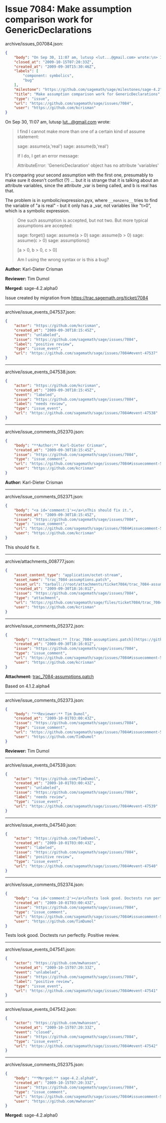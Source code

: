 # Issue 7084: Make assumption comparison work for GenericDeclarations

archive/issues_007084.json:
```json
{
    "body": "On Sep 30, 11:07 am, lutusp <lut...@gmail.com> wrote:\n> I find I cannot make more than one of a certain kind of assume\n> statement:\n> \n> sage: assume(a,'real')\n> sage: assume(b,'real')\n> \n> If I do, I get an error message:\n> \n> AttributeError: 'GenericDeclaration' object has no attribute\n> 'variables'\n\nIt's comparing your second assumption with the first one, presumably to make sure it doesn't conflict (?) ... but it is strange that it is talking about an attribute variables, since the attribute _var is being called, and b is real has that.\n\nThe problem is in symbolic/expression.pyx, where `__nonzero__` tries to find the variable of  \"a is real\" - but it only has a _var, not variables like \"t>0\", which is a symbolic expression.\n\n> \n> One such assumption is accepted, but not two. But more typical\n> assumptions are accepted:\n> \n> sage: forget()\n> sage: assume(a > 0)\n> sage: assume(b > 0)\n> sage: assume(c > 0)\n> sage: assumptions()\n> \n> [a > 0, b > 0, c > 0]\n> \n> Am I using the wrong syntax or is this a bug?\n\n**Author:** Karl-Dieter Crisman\n\n**Reviewer:** Tim Dumol\n\n**Merged:** sage-4.2.alpha0\n\nIssue created by migration from https://trac.sagemath.org/ticket/7084\n\n",
    "closed_at": "2009-10-15T07:20:33Z",
    "created_at": "2009-09-30T15:30:46Z",
    "labels": [
        "component: symbolics",
        "bug"
    ],
    "milestone": "https://github.com/sagemath/sage/milestones/sage-4.2",
    "title": "Make assumption comparison work for GenericDeclarations",
    "type": "issue",
    "url": "https://github.com/sagemath/sage/issues/7084",
    "user": "https://github.com/kcrisman"
}
```
On Sep 30, 11:07 am, lutusp <lut...@gmail.com> wrote:
> I find I cannot make more than one of a certain kind of assume
> statement:
> 
> sage: assume(a,'real')
> sage: assume(b,'real')
> 
> If I do, I get an error message:
> 
> AttributeError: 'GenericDeclaration' object has no attribute
> 'variables'

It's comparing your second assumption with the first one, presumably to make sure it doesn't conflict (?) ... but it is strange that it is talking about an attribute variables, since the attribute _var is being called, and b is real has that.

The problem is in symbolic/expression.pyx, where `__nonzero__` tries to find the variable of  "a is real" - but it only has a _var, not variables like "t>0", which is a symbolic expression.

> 
> One such assumption is accepted, but not two. But more typical
> assumptions are accepted:
> 
> sage: forget()
> sage: assume(a > 0)
> sage: assume(b > 0)
> sage: assume(c > 0)
> sage: assumptions()
> 
> [a > 0, b > 0, c > 0]
> 
> Am I using the wrong syntax or is this a bug?

**Author:** Karl-Dieter Crisman

**Reviewer:** Tim Dumol

**Merged:** sage-4.2.alpha0

Issue created by migration from https://trac.sagemath.org/ticket/7084





---

archive/issue_events_047537.json:
```json
{
    "actor": "https://github.com/kcrisman",
    "created_at": "2009-09-30T18:15:45Z",
    "event": "unlabeled",
    "issue": "https://github.com/sagemath/sage/issues/7084",
    "label": "positive review",
    "type": "issue_event",
    "url": "https://github.com/sagemath/sage/issues/7084#event-47537"
}
```



---

archive/issue_events_047538.json:
```json
{
    "actor": "https://github.com/kcrisman",
    "created_at": "2009-09-30T18:15:45Z",
    "event": "labeled",
    "issue": "https://github.com/sagemath/sage/issues/7084",
    "label": "needs review",
    "type": "issue_event",
    "url": "https://github.com/sagemath/sage/issues/7084#event-47538"
}
```



---

archive/issue_comments_052370.json:
```json
{
    "body": "**Author:** Karl-Dieter Crisman",
    "created_at": "2009-09-30T18:15:45Z",
    "issue": "https://github.com/sagemath/sage/issues/7084",
    "type": "issue_comment",
    "url": "https://github.com/sagemath/sage/issues/7084#issuecomment-52370",
    "user": "https://github.com/kcrisman"
}
```

**Author:** Karl-Dieter Crisman



---

archive/issue_comments_052371.json:
```json
{
    "body": "<a id='comment:1'></a>\nThis should fix it.",
    "created_at": "2009-09-30T18:15:45Z",
    "issue": "https://github.com/sagemath/sage/issues/7084",
    "type": "issue_comment",
    "url": "https://github.com/sagemath/sage/issues/7084#issuecomment-52371",
    "user": "https://github.com/kcrisman"
}
```

<a id='comment:1'></a>
This should fix it.



---

archive/attachments_008777.json:
```json
{
    "asset_content_type": "application/octet-stream",
    "asset_name": "trac_7084-assumptions.patch",
    "asset_url": "tarball://root/attachments/ticket7084/trac_7084-assumptions.patch",
    "created_at": "2009-09-30T18:16:01Z",
    "issue": "https://github.com/sagemath/sage/issues/7084",
    "type": "attachment",
    "url": "https://github.com/sagemath/sage/files/ticket7084/trac_7084-assumptions.patch",
    "user": "https://github.com/kcrisman"
}
```



---

archive/issue_comments_052372.json:
```json
{
    "body": "**Attachment:** [trac_7084-assumptions.patch](https://github.com/sagemath/sage/files/ticket7084/trac_7084-assumptions.patch)\n\nBased on 4.1.2.alpha4",
    "created_at": "2009-09-30T18:16:01Z",
    "issue": "https://github.com/sagemath/sage/issues/7084",
    "type": "issue_comment",
    "url": "https://github.com/sagemath/sage/issues/7084#issuecomment-52372",
    "user": "https://github.com/kcrisman"
}
```

**Attachment:** [trac_7084-assumptions.patch](https://github.com/sagemath/sage/files/ticket7084/trac_7084-assumptions.patch)

Based on 4.1.2.alpha4



---

archive/issue_comments_052373.json:
```json
{
    "body": "**Reviewer:** Tim Dumol",
    "created_at": "2009-10-01T03:00:43Z",
    "issue": "https://github.com/sagemath/sage/issues/7084",
    "type": "issue_comment",
    "url": "https://github.com/sagemath/sage/issues/7084#issuecomment-52373",
    "user": "https://github.com/TimDumol"
}
```

**Reviewer:** Tim Dumol



---

archive/issue_events_047539.json:
```json
{
    "actor": "https://github.com/TimDumol",
    "created_at": "2009-10-01T03:00:43Z",
    "event": "unlabeled",
    "issue": "https://github.com/sagemath/sage/issues/7084",
    "label": "needs review",
    "type": "issue_event",
    "url": "https://github.com/sagemath/sage/issues/7084#event-47539"
}
```



---

archive/issue_events_047540.json:
```json
{
    "actor": "https://github.com/TimDumol",
    "created_at": "2009-10-01T03:00:43Z",
    "event": "labeled",
    "issue": "https://github.com/sagemath/sage/issues/7084",
    "label": "positive review",
    "type": "issue_event",
    "url": "https://github.com/sagemath/sage/issues/7084#event-47540"
}
```



---

archive/issue_comments_052374.json:
```json
{
    "body": "<a id='comment:2'></a>\nTests look good. Doctests run perfectly. Positive review.",
    "created_at": "2009-10-01T03:00:43Z",
    "issue": "https://github.com/sagemath/sage/issues/7084",
    "type": "issue_comment",
    "url": "https://github.com/sagemath/sage/issues/7084#issuecomment-52374",
    "user": "https://github.com/TimDumol"
}
```

<a id='comment:2'></a>
Tests look good. Doctests run perfectly. Positive review.



---

archive/issue_events_047541.json:
```json
{
    "actor": "https://github.com/mwhansen",
    "created_at": "2009-10-15T07:20:33Z",
    "event": "unlabeled",
    "issue": "https://github.com/sagemath/sage/issues/7084",
    "label": "positive review",
    "type": "issue_event",
    "url": "https://github.com/sagemath/sage/issues/7084#event-47541"
}
```



---

archive/issue_events_047542.json:
```json
{
    "actor": "https://github.com/mwhansen",
    "created_at": "2009-10-15T07:20:33Z",
    "event": "closed",
    "issue": "https://github.com/sagemath/sage/issues/7084",
    "type": "issue_event",
    "url": "https://github.com/sagemath/sage/issues/7084#event-47542"
}
```



---

archive/issue_comments_052375.json:
```json
{
    "body": "**Merged:** sage-4.2.alpha0",
    "created_at": "2009-10-15T07:20:33Z",
    "issue": "https://github.com/sagemath/sage/issues/7084",
    "type": "issue_comment",
    "url": "https://github.com/sagemath/sage/issues/7084#issuecomment-52375",
    "user": "https://github.com/mwhansen"
}
```

**Merged:** sage-4.2.alpha0
